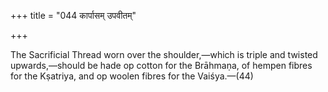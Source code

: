 +++
title = "044 कार्पासम् उपवीतम्"

+++

The Sacrificial Thread worn over the shoulder,—which is triple and twisted upwards,—should be hade op cotton for the Brāhmaṇa, of hempen fibres for the Kṣatriya, and op woolen fibres for the Vaiśya.—(44)